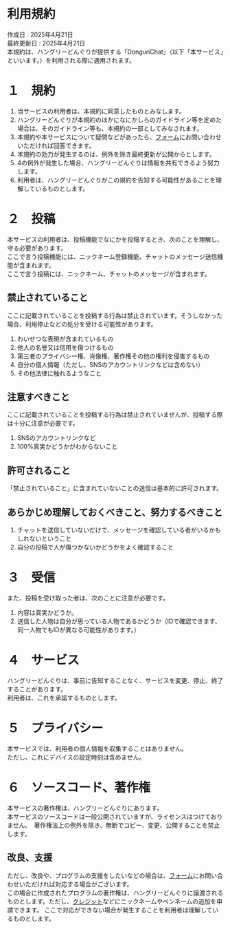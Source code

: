 # 利用規約
作成日 : 2025年4月21日  
最終更新日 : 2025年4月21日  
本規約は、ハングリーどんぐりが提供する「DonguriChat」（以下「本サービス」といいます。）を利用される際に適用されます。  
# １　規約
1. 当サービスの利用者は、本規約に同意したものとみなします。  
2. ハングリーどんぐりが本規約のほかになにかしらのガイドライン等を定めた場合は、そのガイドライン等も、本規約の一部としてみなされます。  
3. 本規約や本サービスについて疑問などがあったら、[フォーム](https://forms.gle/KpchoxQ9bZSgpeQa7)にお問い合わせいただければ回答できます。
4. 本規約の効力が発生するのは、例外を除き最終更新が公開からとします。
5. 4の例外が発生した場合、ハングリーどんぐりは情報を共有できるよう努力します。
6. 利用者は、ハングリーどんぐりがこの規約を告知する可能性があることを理解しているものとします。
# ２　投稿
本サービスの利用者は、投稿機能でなにかを投稿するとき、次のことを理解し、守る必要があります。  
ここで言う投稿機能には、ニックネーム登録機能、チャットのメッセージ送信機能が含まれます。  
ここで言う投稿には、ニックネーム、チャットのメッセージが含まれます。  
## 禁止されていること
ここに記載されていることを投稿する行為は禁止されています。そうしなかった場合、利用停止などの処分を受ける可能性があります。
1. わいせつな表現が含まれているもの
2. 他人の名誉又は信用を傷つけるもの
3. 第三者のプライバシー権、肖像権、著作権その他の権利を侵害するもの
4. 自分の個人情報（ただし、SNSのアカウントリンクなどは含めない）
5. その他法律に触れるようなこと
## 注意すべきこと
ここに記載されていることを投稿する行為は禁止されていませんが、投稿する際は十分に注意が必要です。
1. SNSのアカウントリンクなど
2. 100%真実かどうかがわからないこと
## 許可されること
「禁止されていること」に含まれていないことの送信は基本的に許可されます。  
## あらかじめ理解しておくべきこと、努力するべきこと
1. チャットを送信していないだけで、メッセージを確認している者がいるかもしれないということ
2. 自分の投稿で人が傷つかないかどうかをよく確認すること
# ３　受信
また、投稿を受け取った者は、次のことに注意が必要です。
1. 内容は真実かどうか。
2. 送信した人物は自分が思っている人物であるかどうか（IDで確認できます、同一人物でもIDが異なる可能性があります。）
# ４　サービス
ハングリーどんぐりは、事前に告知することなく、サービスを変更、停止、終了することがあります。  
利用者は、これを承諾するものとします。
# ５　プライバシー
本サービスでは、利用者の個人情報を収集することはありません。  
ただし、これにデバイスの設定時刻は含めません。
# ６　ソースコード、著作権
本サービスの著作権は、ハングリーどんぐりにあります。  
本サービスのソースコードは一般公開されていますが、ライセンスはつけておりません。　著作権法上の例外を除き、無断でコピー、変更、公開することを禁止します。  
## 改良、支援
ただし、改良や、プログラムの支援をしたいなどの場合は、[フォーム](https://forms.gle/KpchoxQ9bZSgpeQa7)にお問い合わせいただければ対応する場合がございます。  
この場合に作成されたプログラムの著作権は、ハングリーどんぐりに譲渡されるものとします。ただし、[クレジット](CREDITS.md)などにニックネームやペンネームの追加を申請できます。
ここで対応ができない場合が発生することを利用者は理解しているものとします。
